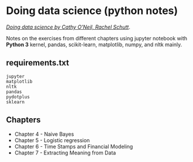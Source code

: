 # Doing data science (python notes)

[_Doing data science by Cathy O'Neil, Rachel Schutt_]((http://shop.oreilly.com/product/0636920028529.do)). 

Notes on the exercises from different chapters using jupyter notebook with __Python 3__ kernel, pandas, scikit-learn, matplotlib, numpy, and nltk mainly.

## requirements.txt

```
jupyter
matplotlib
nltk
pandas
pydotplus
sklearn
```

## Chapters

* Chapter 4 - Naive Bayes
* Chapter 5 - Logistic regression
* Chapter 6 - Time Stamps and Financial Modeling
* Chapter 7 - Extracting Meaning from Data
